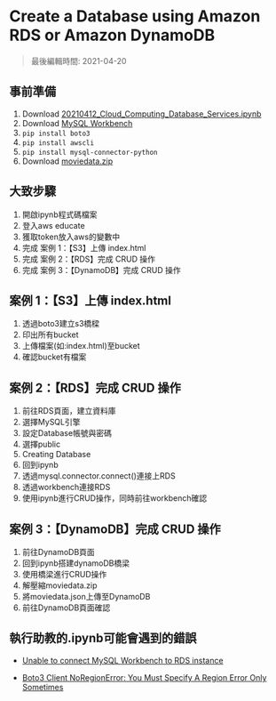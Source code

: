 # Create a Database using Amazon RDS or Amazon DynamoDB
> 最後編輯時間: 2021-04-20
## 事前準備
1. Download [20210412_Cloud_Computing_Database_Services.ipynb](https://github.com/sefx5ever/SCU_Cloud_Computing_with_Fintech/blob/main/20210412_Cloud_Computing_Database_Services.ipynb)
2. Download [MySQL Workbench](https://dev.mysql.com/downloads/file/?id=500617)
3. `pip install boto3`
4. `pip install awscli`
5. `pip install mysql-connector-python`
6. Download [moviedata.zip](https://docs.aws.amazon.com/zh_tw/amazondynamodb/latest/developerguide/GettingStarted.Python.02.html)

## 大致步驟
1. 開啟ipynb程式碼檔案
2. 登入aws educate
3. 獲取token放入aws的變數中
4. 完成 案例 1：【S3】上傳 index.html
6. 完成 案例 2：【RDS】完成 CRUD 操作
7. 完成 案例 3：【DynamoDB】完成 CRUD 操作


## 案例 1：【S3】上傳 index.html
1. 透過boto3建立s3橋樑
2. 印出所有bucket
3. 上傳檔案(如:index.html)至bucket
4. 確認bucket有檔案

## 案例 2：【RDS】完成 CRUD 操作
1. 前往RDS頁面，建立資料庫
2. 選擇MySQL引擎
3. 設定Database帳號與密碼
4. 選擇public
5. Creating Database
6. 回到ipynb
7. 透過mysql.connector.connect()連接上RDS
8. 透過workbench連接RDS
9. 使用ipynb進行CRUD操作，同時前往workbench確認

## 案例 3：【DynamoDB】完成 CRUD 操作
1. 前往DynamoDB頁面
2. 回到ipynb搭建dynamoDB橋梁
3. 使用橋梁進行CRUD操作
4. 解壓縮moviedata.zip
5. 將moviedata.json上傳至DynamoDB
6. 前往DynamoDB頁面確認

## 執行助教的.ipynb可能會遇到的錯誤

+ [Unable to connect MySQL Workbench to RDS instance](https://stackoverflow.com/questions/16488135/unable-to-connect-mysql-workbench-to-rds-instance)  

+ [Boto3 Client NoRegionError: You Must Specify A Region Error Only Sometimes](https://izziswift.com/boto3-client-noregionerror-you-must-specify-a-region-error-only-sometimes/)
